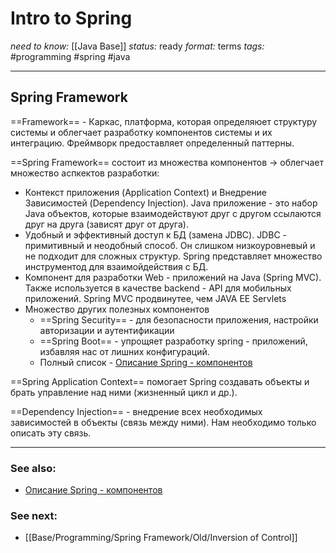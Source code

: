 # Intro to Spring

*need to know:* [[Java Base]]
*status:* ready
*format:* terms
*tags:* #programming #spring #java 

---
## Spring Framework

==Framework== - Каркас, платформа, которая определяюет структуру системы и облегчает разработку компонентов системы и их интеграцию. Фреймворк предоставляет определенный паттерны.

==Spring Framework== состоит из множества компонентов -> облегчает множество аспкектов разработки:
- Контекст приложения (Application Context) и Внедрение Зависимостей (Dependency Injection). Java приложение - это набор Java объектов, которые взаимодействуют друг с другом ссылаются друг на друга (зависят друг от друга).
- Удобный и эффективный доступ к БД (замена JDBC). JDBC - примитивный и неодобный способ. Он слишком низкоуровневый и не подходит для сложных структур. Spring представляет множество инструментод для взаимойдействия с БД.
- Компонент для разработки Web - приложений на Java (Spring MVC). Также используется в качестве backend - API для мобильных приложений. Spring MVC продвинутее, чем JAVA EE Servlets
- Множество других полезных компонентов
	- ==Spring Security== - для безопасности приложения, настройки авторизации и аутентификации
	- ==Spring Boot== - упрощяет разработку spring - приложений, избавляя нас от лишних конфигураций.
	- Полный список - [Описание Spring - компонентов](https://spring.io/projects)

==Spring Application Context== помогает Spring создавать объекты и брать управление над ними (жизненный цикл и др.).

==Dependency Injection== - внедрение всех необходимых зависимостей в объекты (связь между ними). Нам необходимо только описать эту связь.

---
### See also:
- [Описание Spring - компонентов](https://spring.io/projects)

### See next:
- [[Base/Programming/Spring Framework/Old/Inversion of Control]]

